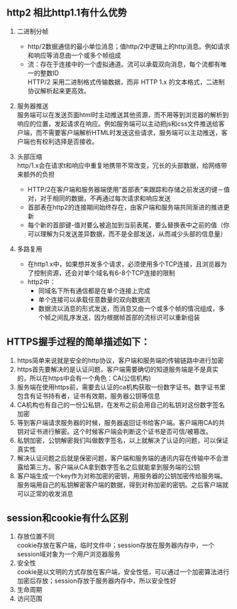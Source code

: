 ## http2 相比http1.1有什么优势

1. 二进制分帧   
    * http/2数据通信的最小单位消息；值http/2中逻辑上的http消息。例如请求和响应等消息由一个或多个帧组成
    * 流：存在于连接中的一个虚拟通道。流可以承载双向消息，每个流都有唯一的整数ID    
    HTTP/2 采用二进制格式传输数据，而非 HTTP 1.x 的文本格式，二进制协议解析起来更高效。

 
2. 服务器推送               
    服务端可以在发送页面html时主动推送其他资源，而不用等到浏览器的解析到响应的位置，发起请求在响应。例如服务端可以主动把js和css文件推送给客户端，而不需要客户端解析HTML时发送这些请求，服务端可以主动推送，客户端也有权利选择是否接收。

3. 头部压缩             
http/1.x会在请求t和响应中重复地携带不常改变，冗长的头部数据，给网络带来额外的负担
    * HTTP/2在客户端和服务器端使用“首部表”来跟踪和存储之前发送的键－值对，对于相同的数据，不再通过每次请求和响应发送
    * 首部表在http2的连接期间始终存在，由客户端和服务端共同渐进的推进更新
    * 每个新的首部键-值对要么被追加到当前表尾，要么替换表中之前的值（你可以理解为只发送差异数据，而不是全部发送，从而减少头部的信息量）

4. 多路复用     
    * 在http1.x中，如果想并发多个请求，必须使用多个TCP连接，且浏览器为了控制资源，还会对单个域名有6-8个TCP连接的限制
    * http2中：
        * 同域名下所有通信都是在单个连接上完成
        * 单个连接可以承载任意数量的双向数据流
        * 数据流以消息的形式发送，而消息又由一个或多个帧的情况组成，多个帧之间乱序发送，因为根据帧首部的流标识可以重新组装



## HTTPS握手过程的简单描述如下：
1. https简单来说就是安全的http协议，客户端和服务端的传输链路中进行加密
2. https首先要解决的是认证问题，客户端需要确切的知道服务端是不是真实的，所以在https中会有一个角色：CA(公信机构)
3. 服务端在使用https前，需要去认证的ca机构获取一份数字证书。数字证书里包含有证书持有者，证书有效期，服务器公钥等信息
4. CA机构也有自己的一份公私钥，在发布之前会用自己的私钥对这份数字签名加密
5. 等到客户端请求服务器的时候，服务器返回证书给客户端。客户端用CA的共钥对证书进行解密。这个时候客户端会判断这个证书是否可信/被篡改。
6. 私钥加密，公钥解密我们叫做数字签名，以上就解决了认证的问题，可以保证真实性
7. 解决认证问题之后就是保密问题，客户端和服务端的通讯内容在传输中不会泄露给第三方。客户端从CA拿到数字签名之后就能拿到服务端的公钥
8. 客户端生成一个key作为对称加密的密钥，用服务器的公钥加密传给服务端。服务端用自己的私钥解密客户端的数据，得到对称加密的密钥。之后客户端就可以正常的收发消息



## session和cookie有什么区别  
1. 存放位置不同         
    cookie存放在客户端，临时文件中；session存放在服务器内存中，一个session域对象为一个用户浏览器服务
2. 安全性   
    cookie是以文明的方式存放在客户端，安全性低，可以通过一个加密算法进行加密后存放；session存放于服务器内存中，所以安全性好
3. 生命周期
4. 访问范围